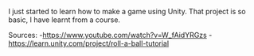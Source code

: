 I just started to learn how to make a game using Unity. That project is so basic, I have learnt from a course.

Sources:
-https://www.youtube.com/watch?v=W_fAidYRGzs
-https://learn.unity.com/project/roll-a-ball-tutorial
